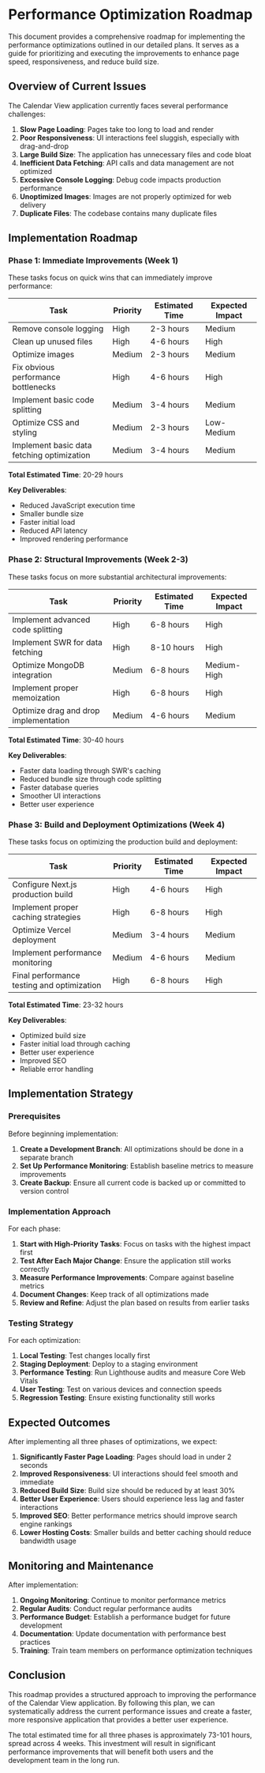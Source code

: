 # Performance Optimization Roadmap

This document provides a comprehensive roadmap for implementing the performance optimizations outlined in our detailed plans. It serves as a guide for prioritizing and executing the improvements to enhance page speed, responsiveness, and reduce build size.

## Overview of Current Issues

The Calendar View application currently faces several performance challenges:

1. **Slow Page Loading**: Pages take too long to load and render
2. **Poor Responsiveness**: UI interactions feel sluggish, especially with drag-and-drop
3. **Large Build Size**: The application has unnecessary files and code bloat
4. **Inefficient Data Fetching**: API calls and data management are not optimized
5. **Excessive Console Logging**: Debug code impacts production performance
6. **Unoptimized Images**: Images are not properly optimized for web delivery
7. **Duplicate Files**: The codebase contains many duplicate files

## Implementation Roadmap

### Phase 1: Immediate Improvements (Week 1)

These tasks focus on quick wins that can immediately improve performance:

| Task | Priority | Estimated Time | Expected Impact |
|------|----------|---------------|----------------|
| Remove console logging | High | 2-3 hours | Medium |
| Clean up unused files | High | 4-6 hours | High |
| Optimize images | Medium | 2-3 hours | Medium |
| Fix obvious performance bottlenecks | High | 4-6 hours | High |
| Implement basic code splitting | Medium | 3-4 hours | Medium |
| Optimize CSS and styling | Medium | 2-3 hours | Low-Medium |
| Implement basic data fetching optimization | Medium | 3-4 hours | Medium |

**Total Estimated Time**: 20-29 hours

**Key Deliverables**:
- Reduced JavaScript execution time
- Smaller bundle size
- Faster initial load
- Reduced API latency
- Improved rendering performance

### Phase 2: Structural Improvements (Week 2-3)

These tasks focus on more substantial architectural improvements:

| Task | Priority | Estimated Time | Expected Impact |
|------|----------|---------------|----------------|
| Implement advanced code splitting | High | 6-8 hours | High |
| Implement SWR for data fetching | High | 8-10 hours | High |
| Optimize MongoDB integration | Medium | 6-8 hours | Medium-High |
| Implement proper memoization | High | 6-8 hours | High |
| Optimize drag and drop implementation | Medium | 4-6 hours | Medium |

**Total Estimated Time**: 30-40 hours

**Key Deliverables**:
- Faster data loading through SWR's caching
- Reduced bundle size through code splitting
- Faster database queries
- Smoother UI interactions
- Better user experience

### Phase 3: Build and Deployment Optimizations (Week 4)

These tasks focus on optimizing the production build and deployment:

| Task | Priority | Estimated Time | Expected Impact |
|------|----------|---------------|----------------|
| Configure Next.js production build | High | 4-6 hours | High |
| Implement proper caching strategies | High | 6-8 hours | High |
| Optimize Vercel deployment | Medium | 3-4 hours | Medium |
| Implement performance monitoring | Medium | 4-6 hours | Medium |
| Final performance testing and optimization | High | 6-8 hours | High |

**Total Estimated Time**: 23-32 hours

**Key Deliverables**:
- Optimized build size
- Faster initial load through caching
- Better user experience
- Improved SEO
- Reliable error handling

## Implementation Strategy

### Prerequisites

Before beginning implementation:

1. **Create a Development Branch**: All optimizations should be done in a separate branch
2. **Set Up Performance Monitoring**: Establish baseline metrics to measure improvements
3. **Create Backup**: Ensure all current code is backed up or committed to version control

### Implementation Approach

For each phase:

1. **Start with High-Priority Tasks**: Focus on tasks with the highest impact first
2. **Test After Each Major Change**: Ensure the application still works correctly
3. **Measure Performance Improvements**: Compare against baseline metrics
4. **Document Changes**: Keep track of all optimizations made
5. **Review and Refine**: Adjust the plan based on results from earlier tasks

### Testing Strategy

For each optimization:

1. **Local Testing**: Test changes locally first
2. **Staging Deployment**: Deploy to a staging environment
3. **Performance Testing**: Run Lighthouse audits and measure Core Web Vitals
4. **User Testing**: Test on various devices and connection speeds
5. **Regression Testing**: Ensure existing functionality still works

## Expected Outcomes

After implementing all three phases of optimizations, we expect:

1. **Significantly Faster Page Loading**: Pages should load in under 2 seconds
2. **Improved Responsiveness**: UI interactions should feel smooth and immediate
3. **Reduced Build Size**: Build size should be reduced by at least 30%
4. **Better User Experience**: Users should experience less lag and faster interactions
5. **Improved SEO**: Better performance metrics should improve search engine rankings
6. **Lower Hosting Costs**: Smaller builds and better caching should reduce bandwidth usage

## Monitoring and Maintenance

After implementation:

1. **Ongoing Monitoring**: Continue to monitor performance metrics
2. **Regular Audits**: Conduct regular performance audits
3. **Performance Budget**: Establish a performance budget for future development
4. **Documentation**: Update documentation with performance best practices
5. **Training**: Train team members on performance optimization techniques

## Conclusion

This roadmap provides a structured approach to improving the performance of the Calendar View application. By following this plan, we can systematically address the current performance issues and create a faster, more responsive application that provides a better user experience.

The total estimated time for all three phases is approximately 73-101 hours, spread across 4 weeks. This investment will result in significant performance improvements that will benefit both users and the development team in the long run.
